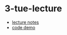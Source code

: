 3-tue-lecture
=============

 * [lecture notes](/week-2/3-tue-lecture/lecture-notes.md)
 * [code demo](/week-2/3-tue-lecture/code-demo)
